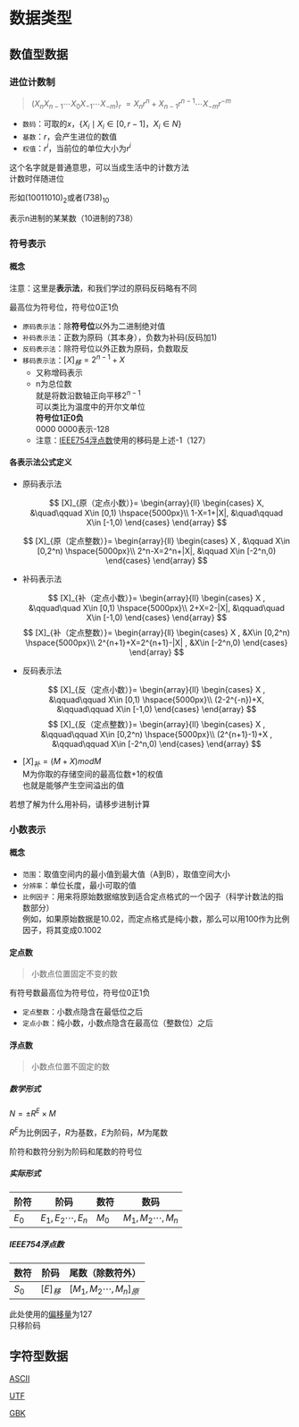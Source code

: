 ---
---

# 数据类型

## 数值型数据

### 进位计数制

>$(X_nX_{n-1}\cdots X_0X_{-1}\cdots X_{-m})_{r}$
$= X_nr^n+X_{n-1}r^{n-1}\cdots X_{-m}r^{-m}$

+ `数码`：可取的$x$，$\{X_i\mid X_i\in [0,r-1]，X_i\in N\}$
+ `基数`：$r$，会产生进位的数值
+ `权值`：$r^i$，当前位的单位大小为$r^i$

这个名字就是普通意思，可以当成生活中的计数方法  
计数时伴随进位

形如$(10011010)_2$或者$(738)_{10}$

表示n进制的某某数（10进制的738）

### 符号表示

#### 概念

注意：这里是**表示法**，和我们学过的原码反码略有不同

最高位为符号位，符号位0正1负

+ `原码表示法`：除**符号位**以外为二进制绝对值
+ `补码表示法`：正数为原码（其本身），负数为补码(反码加1)
+ `反码表示法`：除符号位以外正数为原码，负数取反
+ `移码表示法`：$[X]_移=2^{n-1}+X$
  + 又称增码表示
  + n为总位数  
  就是将数沿数轴正向平移$2^{n-1}$  
  可以类比为温度中的开尔文单位  
  **符号位1正0负**  
  0000 0000表示-128  
  + 注意：[IEEE754浮点数](#实际形式)使用的移码是上述-1（127）

#### 各表示法公式定义

+ 原码表示法

  $$
  [X]_{原（定点小数）}=
  \begin{array}{ll}
  \begin{cases}
  X,  &\quad\qquad X\in [0,1) \hspace{5000px}\\
  1-X=1+|X|, &\quad\qquad X\in [-1,0)
  \end{cases}
  \end{array}
  $$

  $$
  [X]_{原（定点整数）}=
  \begin{array}{ll}
  \begin{cases}
  X , &\qquad X\in [0,2^n) \hspace{5000px}\\
  2^n-X=2^n+|X|, &\qquad X\in [-2^n,0)
  \end{cases}
  \end{array}
  $$

+ 补码表示法

  $$
  [X]_{补（定点小数）}=
  \begin{array}{ll}
  \begin{cases}
  X , &\qquad\quad X\in [0,1) \hspace{5000px}\\
  2+X=2-|X|, &\qquad\quad X\in [-1,0)
  \end{cases}
  \end{array}
  $$
  $$
  [X]_{补（定点整数）}=
  \begin{array}{ll}
  \begin{cases}
  X , &X\in [0,2^n) \hspace{5000px}\\
  2^{n+1}+X=2^{n+1}-|X| , &X\in [-2^n,0)
  \end{cases}
  \end{array}
  $$

+ 反码表示法

  $$
  [X]_{反（定点小数）}=
  \begin{array}{ll}
  \begin{cases}
  X , &\qquad\qquad X\in [0,1) \hspace{5000px}\\
  (2-2^{-n})+X, &\qquad\qquad X\in [-1,0)
  \end{cases}
  \end{array}
  $$
  $$
  [X]_{反（定点整数）}=
  \begin{array}{ll}
  \begin{cases}
  X , &\qquad\qquad X\in [0,2^n) \hspace{5000px}\\
  (2^{n+1}-1)+X , &\qquad\qquad X\in [-2^n,0)
  \end{cases}
  \end{array}
  $$

+ $[X]_补=(M + X) mod M$  
M为你取的存储空间的最高位数+1的权值  
也就是能够产生空间溢出的值

若想了解为什么用补码，请移步进制计算

### 小数表示

#### 概念

+ `范围`：取值空间内的最小值到最大值（A到B），取值空间大小
+ `分辨率`：单位长度，最小可取的值
+ `比例因子`：用来将原始数据缩放到适合定点格式的一个因子（科学计数法的指数部分）  
例如，如果原始数据是10.02，而定点格式是纯小数，那么可以用100作为比例因子，将其变成0.1002

#### 定点数

>小数点位置固定不变的数

有符号数最高位为符号位，符号位0正1负

+ `定点整数`：小数点隐含在最低位之后
+ `定点小数`：纯小数，小数点隐含在最高位（整数位）之后

#### 浮点数

>小数点位置不固定的数

##### 数学形式

$N=\pm R^E\times M$

$R^E$为比例因子，$R$为基数，$E$为阶码，$M$为尾数

阶符和数符分别为阶码和尾数的符号位

##### 实际形式

|阶符|阶码|数符|数码|
|-|-|-|-|
|$E_0$|$E_1,E_2\cdots,E_n$|$M_0$|$M_1,M_2\cdots,M_n$|

##### IEEE754浮点数

|数符|阶码|尾数（除数符外）|
|-|-|-|
|$S_0$|$[E]_移$|$[M_1,M_2\cdots,M_n]_原$|

此处使用的[偏移量](#概念)为127  
只移阶码

## 字符型数据

[ASCII](https://zh.wikipedia.org/wiki/ASCII)

[UTF](https://home.unicode.org)

[GBK](https://openstd.samr.gov.cn/bzgk/gb/newGbInfo?hcno=C344D8D120B341A8DD328954A9B27A99)
